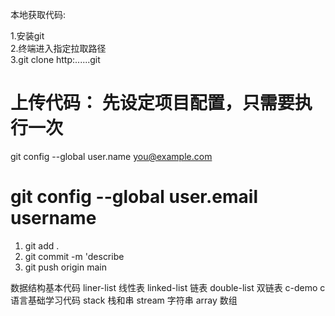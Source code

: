 本地获取代码:


 1.安装git<br>
 2.终端进入指定拉取路径<br>
 3.git clone http:......git<br>

上传代码：
先设定项目配置，只需要执行一次
==========================================
git config --global user.name you@example.com

git config --global user.email username
===========================================

1. git add .
2. git commit -m 'describe
3. git push origin main



数据结构基本代码
liner-list 线性表
linked-list 链表
double-list 双链表
c-demo c语言基础学习代码
stack 栈和串
stream 字符串
array 数组
